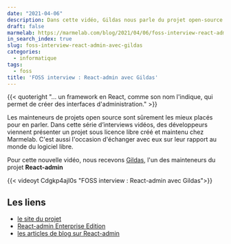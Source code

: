 ```yaml
---
date: "2021-04-06"
description: Dans cette vidéo, Gildas nous parle du projet open-source React-admin
draft: false
marmelab: https://marmelab.com/blog/2021/04/06/foss-interview-react-admin-avec-gildas.html
in_search_index: true
slug: foss-interview-react-admin-avec-gildas
categories:
  - informatique
tags:
  - foss
title: 'FOSS interview : React-admin avec Gildas'
---
```


{{< quoteright "… un framework en React, comme son nom l'indique, qui permet de créer des interfaces d'administration." >}}

Les mainteneurs de projets open source sont sûrement les mieux placés pour en parler. Dans cette série d’interviews vidéos, des développeurs viennent présenter un projet sous licence libre créé et maintenu chez Marmelab. C'est aussi l'occasion d'échanger avec eux sur leur rapport au monde du logiciel libre.

Pour cette nouvelle vidéo, nous recevons [Gildas](https://twitter.com/gildaspk), l'un des mainteneurs du projet **React-admin**

{{< videoyt Cdgkp4ajI0s "FOSS interview : React-admin avec Gildas">}}

## Les liens

- [le site du projet](https://marmelab.com/react-admin/)
- [React-admin Enterprise Edition](https://marmelab.com/ra-enterprise/)
- [les articles de blog sur React-admin](https://marmelab.com/en/blog#react-admin)
